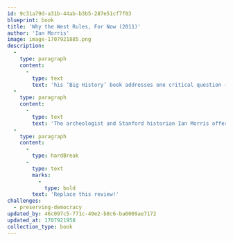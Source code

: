 ```yaml
---
id: 9c31a79d-a31b-44ab-b3b5-287e51cf7f03
blueprint: book
title: 'Why the West Rules, For Now (2011)'
author: 'Ian Morris'
image: image-1707921885.png
description:
  -
    type: paragraph
    content:
      -
        type: text
        text: 'his ‘Big History’ book addresses one critical question – Why has the West dominated the world for the past two hundred years? And more importantly, will this power stay in the hands of the West in the future?'
  -
    type: paragraph
    content:
      -
        type: text
        text: 'The archeologist and Stanford historian Ian Morris offers some surprising answers to these questions while describing the patterns of human history.'
  -
    type: paragraph
    content:
      -
        type: hardBreak
      -
        type: text
        marks:
          -
            type: bold
        text: 'Replace this review!'
challenges:
  - preserving-democracy
updated_by: 46c097c5-771c-49e2-b8c6-ba6009ae7172
updated_at: 1707921958
collection_type: book
---
```

